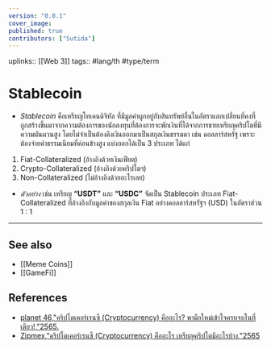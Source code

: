 ```yaml
---
version: "0.0.1"
cover_image:
published: true
contributors: ["Sutida"]
---
```

uplinks:: [[Web 3]]
tags:: #lang/th #type/term

# Stablecoin
- *Stablecoin* คือเหรียญโทเคนดิจิทัล ที่มีมูลค่าผูกอยู่กับสินทรัพย์อื่นในอัตราแลกเปลี่ยนที่คงที่ ถูกสร้างขึ้นมาจากความต้องการของนักลงทุนที่ต้องการจะพักเงินที่ได้จากการขายเหรียญคริปโตที่มีความผันผวนสูง โดยไม่จำเป็นต้องดึงเงินออกมาเป็นสกุลเงินธรรมดา เช่น ดอลลาร์สหรัฐ เพราะต้องจ่ายค่าธรรมเนียมที่ค่อนข้างสูง
แบ่งออกได้เป็น 3 ประเภท ได้แก่
1. Fiat-Collateralized (อ้างอิงด้วยเงินเฟียต)
2. Crypto-Collateralized (อ้างอิงด้วยคริปโตฯ)
3. Non-Collateralized (ไม่อ้างอิงด้วยอะไรเลย)
- *ตัวอย่าง* เช่น เหรียญ **“USDT”** และ **“USDC”** จัดเป็น Stablecoin ประเภท Fiat-Collateralized ที่อ้างอิงกับมูลค่าของสกุลเงิน Fiat อย่างดอลลาร์สหรัฐฯ (USD) ในอัตราส่วน 1 : 1
	
---
## See also
- [[Meme Coins]]
- [[GameFi]]
## References
- [planet 46,"คริปโตเคอร์เรนซี (Cryptocurrency) คืออะไร? พามือใหม่เข้าใจครบจบในที่เดียว!,"2565.](https://www.finnomena.com/planet46/what-is-cryptocurrency/#h-9)
- [Zipmex,"คริปโตเคอร์เรนซี (Cryptocurrency) คืออะไร เหรียญคริปโตมีอะไรบ้าง,"2565](https://zipmex.com/th/learn/what-is-cryptocurrency/)
